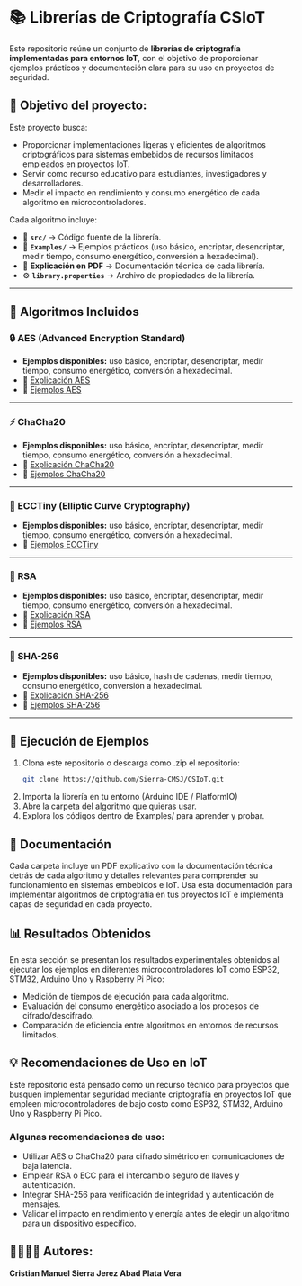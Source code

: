 # 📚 Librerías de Criptografía CSIoT

Este repositorio reúne un conjunto de **librerías de criptografía implementadas para entornos IoT**, con el objetivo de proporcionar ejemplos prácticos y documentación clara para su uso en proyectos de seguridad.  

## 🎯 Objetivo del proyecto:

Este proyecto busca:

- Proporcionar implementaciones ligeras y eficientes de algoritmos criptográficos para sistemas embebidos de recursos limitados empleados en proyectos IoT.
- Servir como recurso educativo para estudiantes, investigadores y desarrolladores.
- Medir el impacto en rendimiento y consumo energético de cada algoritmo en microcontroladores.

Cada algoritmo incluye:  
- 📂 **`src/`** → Código fuente de la librería.  
- 📂 **`Examples/`** → Ejemplos prácticos (uso básico, encriptar, desencriptar, medir tiempo, consumo energético, conversión a hexadecimal).  
- 📄 **Explicación en PDF** → Documentación técnica de cada librería.  
- ⚙️ **`library.properties`** → Archivo de propiedades de la librería.  

---

## 🔑 Algoritmos Incluidos

### 🔒 AES (Advanced Encryption Standard)
- **Ejemplos disponibles:** uso básico, encriptar, desencriptar, medir tiempo, consumo energético, conversión a hexadecimal.  
- 📄 [Explicación AES](.CSIoT/Librerías%20Criptografía%20CSIoT/AES/Explicacion%20AES.pdf)  
- 📂 [Ejemplos AES](.CSIoT/Librerías%20Criptografía%20CSIoT/AES/Examples)

---

### ⚡ ChaCha20
- **Ejemplos disponibles:** uso básico, encriptar, desencriptar, medir tiempo, consumo energético, conversión a hexadecimal.  
- 📄 [Explicación ChaCha20](./ChaCha20/Explicacion%20ChaCha20.pdf)  
- 📂 [Ejemplos ChaCha20](./ChaCha20/Examples)  

---

### 🧮 ECCTiny (Elliptic Curve Cryptography)
- **Ejemplos disponibles:** uso básico, encriptar, desencriptar, medir tiempo, consumo energético, conversión a hexadecimal.  
- 📂 [Ejemplos ECCTiny](./ECCTiny/Examples)  

---

### 🔐 RSA
- **Ejemplos disponibles:** uso básico, encriptar, desencriptar, medir tiempo, consumo energético, conversión a hexadecimal.  
- 📄 [Explicación RSA](./RSA/Explicacion%20RSA.pdf)  
- 📂 [Ejemplos RSA](./RSA/Examples)  

---

### 📝 SHA-256
- **Ejemplos disponibles:** uso básico, hash de cadenas, medir tiempo, consumo energético, conversión a hexadecimal.  
- 📄 [Explicación SHA-256](./SHA-256/Explicacion%20SHA256.pdf)  
- 📂 [Ejemplos SHA-256](./SHA-256/Examples)  

---

## 🚀 Ejecución de Ejemplos

1. Clona este repositorio o descarga como .zip el repositorio:  
   ```bash
   git clone https://github.com/Sierra-CMSJ/CSIoT.git

2. Importa la librería en tu entorno (Arduino IDE / PlatformIO)
3. Abre la carpeta del algoritmo que quieras usar.
4. Explora los códigos dentro de Examples/ para aprender y probar.

## 📖 Documentación

Cada carpeta incluye un PDF explicativo con la documentación técnica detrás de cada algoritmo y detalles relevantes para comprender su funcionamiento en sistemas embebidos e IoT.
Usa esta documentación para implementar algoritmos de criptografía en tus proyectos IoT e implementa capas de seguridad en cada proyecto.

## 📊 Resultados Obtenidos

En esta sección se presentan los resultados experimentales obtenidos al ejecutar los ejemplos en diferentes microcontroladores IoT como ESP32, STM32, Arduino Uno y Raspberry Pi Pico:

- Medición de tiempos de ejecución para cada algoritmo.
- Evaluación del consumo energético asociado a los procesos de cifrado/descifrado.
- Comparación de eficiencia entre algoritmos en entornos de recursos limitados.

## 💡 Recomendaciones de Uso en IoT

Este repositorio está pensado como un recurso técnico para proyectos que busquen implementar seguridad mediante criptografía en proyectos IoT que empleen microcontroladores de bajo costo como ESP32, STM32, Arduino Uno y Raspberry Pi Pico.

### Algunas recomendaciones de uso:

* Utilizar AES o ChaCha20 para cifrado simétrico en comunicaciones de baja latencia.
* Emplear RSA o ECC para el intercambio seguro de llaves y autenticación.
* Integrar SHA-256 para verificación de integridad y autenticación de mensajes.
* Validar el impacto en rendimiento y energía antes de elegir un algoritmo para un dispositivo específico.

## 🙎‍♂️🙎‍♂️ Autores:

**Cristian Manuel Sierra Jerez**
**Abad Plata Vera**
